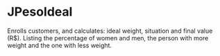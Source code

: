 # JPesoIdeal
Enrolls customers, and calculates: ideal weight, situation and final value (R$). Listing the percentage of women and men, the person with more weight and the one with less weight.